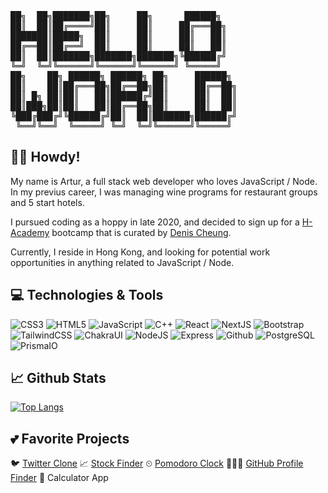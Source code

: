 <pre>
██╗  ██╗███████╗██╗     ██╗      ██████╗
██║  ██║██╔════╝██║     ██║     ██╔═══██╗
███████║█████╗  ██║     ██║     ██║   ██║
██╔══██║██╔══╝  ██║     ██║     ██║   ██║
██║  ██║███████╗███████╗███████╗╚██████╔╝
╚═╝  ╚═╝╚══════╝╚══════╝╚══════╝ ╚═════╝
██╗    ██╗ ██████╗ ██████╗ ██╗     ██████╗
██║    ██║██╔═══██╗██╔══██╗██║     ██╔══██╗
██║ █╗ ██║██║   ██║██████╔╝██║     ██║  ██║
██║███╗██║██║   ██║██╔══██╗██║     ██║  ██║
╚███╔███╔╝╚██████╔╝██║  ██║███████╗██████╔╝
 ╚══╝╚══╝  ╚═════╝ ╚═╝  ╚═╝╚══════╝╚═════╝
</pre>

##  👋🏼 Howdy!
My name is Artur, a full stack web developer who loves JavaScript / Node. In my previus career, I was managing wine programs for restaurant groups and 5 start hotels.

I pursued coding as a hoppy in late 2020, and decided to sign up for a [H-Academy](https://academy.happyer.io/) bootcamp that is curated by [Denis Cheung](https://github.com/dshcheung).

Currently, I reside in Hong Kong, and looking for potential work opportunities in anything related to JavaScript / Node.

##  💻 Technologies & Tools
<div id="badges">
  <img src="https://img.shields.io/badge/-CSS-1572B6?style=for-the-badge&logo=css3&logoColor=white" alt="CSS3"/>
  <img src="https://img.shields.io/badge/-HTML5-E34F26?style=for-the-badge&logo=html5&logoColor=white" alt="HTML5"/>
  <img src="https://img.shields.io/badge/-JavaScript-F7DF1E?style=for-the-badge&logo=JavaScript&logoColor=black" alt="JavaScript"/>
  <img src="https://img.shields.io/badge/-C++-00599C?style=for-the-badge&logo=cplusplus&logoColor=white" alt="C++"/>
  <img src="https://img.shields.io/badge/-React-61DAFB?style=for-the-badge&logo=react&logoColor=black" alt="React"/>
  <img src="https://img.shields.io/badge/-NextJS-000?style=for-the-badge&logo=nextdotjs&logoColor=white" alt="NextJS"/>
  <img src="https://img.shields.io/badge/-Bootstrap-7952B3?style=for-the-badge&logo=bootstrap&logoColor=white" alt="Bootstrap"/>
  <img src="https://img.shields.io/badge/-TailwindCSS-06B6D4?style=for-the-badge&logo=tailwindcss&logoColor=white" alt="TailwindCSS"/>
  <img src="https://img.shields.io/badge/-ChakraUI-319795?style=for-the-badge&logo=chakraui&logoColor=white" alt="ChakraUI"/>
  <img src="https://img.shields.io/badge/-NodeJS-339933?style=for-the-badge&logo=nodedotjs&logoColor=white" alt="NodeJS"/>
  <img src="https://img.shields.io/badge/-Express-000?style=for-the-badge&logo=express&logoColor=white" alt="Express"/>
  <img src="https://img.shields.io/badge/-NextJS-181717?style=for-the-badge&logo=github&logoColor=white" alt="Github"/>
  <img src="https://img.shields.io/badge/-PostgreSQL-4169E1?style=for-the-badge&logo=postgresql&logoColor=white" alt="PostgreSQL"/>
  <img src="https://img.shields.io/badge/-PrismIO-2D3748?style=for-the-badge&logo=prisma&logoColor=white" alt="PrismaIO"/>
</div>

##  📈 Github Stats
[![Top Langs](https://github-readme-stats.vercel.app/api/top-langs/?username=arturaronov&layout=compact&theme=gruvbox_light)](https://github.com/anuraghazra/github-readme-stats)

## 💕 Favorite Projects
🐦 [Twitter Clone](https://github.com/ArturAronov/twitter-clone)
📈 [Stock Finder](https://github.com/ArturAronov/stock-finder)
⏲ [Pomodoro Clock](https://github.com/ArturAronov/pomodoro-clock)
🕵🏻‍♂️ [GitHub Profile Finder](https://github.com/ArturAronov/github-finder)
🧮 Calculator App
